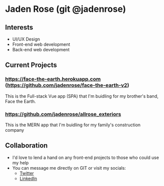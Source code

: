 # Jaden Rose (git @jadenrose)

## Interests
* UI/UX Design
* Front-end web development
* Back-end web development

## Current Projects
### https://face-the-earth.herokuapp.com (https://github.com/jadenrose/face-the-earth-v2)
This is the Full-stack Vue app (SPA) that I'm buidling for my brother's band, Face the Earth.

### https://github.com/jadenrose/allrose_exteriors
This is the MERN app that I'm buidling for my family's construction company


## Collaboration
* I'd love to lend a hand on any front-end projects to those who could use my help
* You can message me directly on GIT or visit my socials:
  * [Twitter](https://twitter.com/jadenrrosedev)
  * [LinkedIn](https://www.linkedin.com/in/jaden-rose-974770218/)
